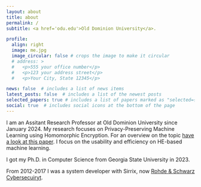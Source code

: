 ```yaml
---
layout: about
title: about
permalink: /
subtitle: <a href='odu.edu'>Old Dominion University</a>. 

profile:
  align: right
  image: me.jpg
  image_circular: false # crops the image to make it circular
  # address: >
  #   <p>555 your office number</p>
  #   <p>123 your address street</p>
  #   <p>Your City, State 12345</p>

news: false  # includes a list of news items
latest_posts: false  # includes a list of the newest posts
selected_papers: true # includes a list of papers marked as "selected={true}"
social: true  # includes social icons at the bottom of the page
---
```


I am an Assitant Research Professor at Old Dominion University since January 2024. My research focuses on Privacy-Preserving Machine Learning using Homomorphic Encryption. For an overview on the topic <a href='https://ieeexplore.ieee.org/document/9936637'>have a look at this paper</a>. I focus on the usability and 
efficiency on HE-based machine learning.

I got my Ph.D. in Computer Science from Georgia State University in 2023.

From 2012-2017 I was a system developer with Sirrix, now <a href='https://www.rohde-schwarz.com/us/solutions/cybersecurity'>Rohde & Schwarz Cybersecuiryt</a>.
